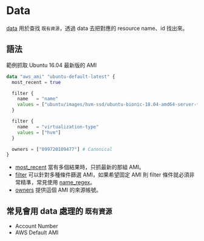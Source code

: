 # Data

[data](https://www.terraform.io/docs/configuration/data-sources.html) 用於查找 `既有資源`，透過 data 去把對應的 resource name、id 找出來。

## 語法

範例抓取 Ubuntu 16.04 最新版的 AMI

```terraform
data "aws_ami" "ubuntu-default-latest" {
  most_recent = true

  filter {
    name   = "name"
    values = ["ubuntu/images/hvm-ssd/ubuntu-bionic-18.04-amd64-server-*"]
  }

  filter {
    name   = "virtualization-type"
    values = ["hvm"]
  }

  owners = ["099720109477"] # Canonical
}
```

- [most_recent](https://www.terraform.io/docs/providers/aws/d/ami.html#most_recent) 當有多個結果時，只抓最新的那組 AMI。
- [filter](https://www.terraform.io/docs/providers/aws/d/ami.html#filter) 可以針對多種條件篩選 AMI，如果希望固定 AMI 則 filter 條件就必須非常精準，常見使用 [name_regex](https://www.terraform.io/docs/providers/aws/d/ami.html#name_regex)。
- [owners](https://www.terraform.io/docs/providers/aws/d/ami.html#owners) 提供這個 AMI 的來源帳號。


## 常見會用 data 處理的 `既有資源`

- Account Number
- AWS Default AMI
